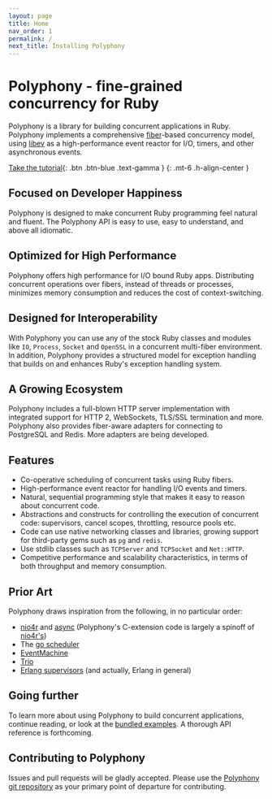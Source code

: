 ```yaml
---
layout: page
title: Home
nav_order: 1
permalink: /
next_title: Installing Polyphony
---
```


# Polyphony - fine-grained concurrency for Ruby

Polyphony is a library for building concurrent applications in Ruby. Polyphony
implements a comprehensive
[fiber](https://ruby-doc.org/core-2.5.1/Fiber.html)-based concurrency model,
using [libev](https://github.com/enki/libev) as a high-performance event reactor
for I/O, timers, and other asynchronous events.

[Take the tutorial](getting-started/tutorial){: .btn .btn-blue .text-gamma }
{: .mt-6 .h-align-center }

## Focused on Developer Happiness

Polyphony is designed to make concurrent Ruby programming feel natural and
fluent. The Polyphony API is easy to use, easy to understand, and above all
idiomatic.

## Optimized for High Performance

Polyphony offers high performance for I/O bound Ruby apps. Distributing
concurrent operations over fibers, instead of threads or processes, minimizes
memory consumption and reduces the cost of context-switching.

## Designed for Interoperability

With Polyphony you can use any of the stock Ruby classes and modules like `IO`,
`Process`, `Socket` and `OpenSSL` in a concurrent multi-fiber environment. In
addition, Polyphony provides a structured model for exception handling that
builds on and enhances Ruby's exception handling system.

## A Growing Ecosystem

Polyphony includes a full-blown HTTP server implementation with integrated
support for HTTP 2, WebSockets, TLS/SSL termination and more. Polyphony also
provides fiber-aware adapters for connecting to PostgreSQL and Redis. More
adapters are being developed.

## Features

* Co-operative scheduling of concurrent tasks using Ruby fibers.
* High-performance event reactor for handling I/O events and timers.
* Natural, sequential programming style that makes it easy to reason about
  concurrent code.
* Abstractions and constructs for controlling the execution of concurrent code:
  supervisors, cancel scopes, throttling, resource pools etc.
* Code can use native networking classes and libraries, growing support for
  third-party gems such as `pg` and `redis`.
* Use stdlib classes such as `TCPServer` and `TCPSocket` and `Net::HTTP`.
* Competitive performance and scalability characteristics, in terms of both
  throughput and memory consumption.

## Prior Art

Polyphony draws inspiration from the following, in no particular order:

* [nio4r](https://github.com/socketry/nio4r/) and
  [async](https://github.com/socketry/async) (Polyphony's C-extension code is
  largely a spinoff of
  [nio4r's](https://github.com/socketry/nio4r/tree/master/ext))
* The [go scheduler](https://www.ardanlabs.com/blog/2018/08/scheduling-in-go-part2.html)
* [EventMachine](https://github.com/eventmachine/eventmachine)
* [Trio](https://trio.readthedocs.io/)
* [Erlang supervisors](http://erlang.org/doc/man/supervisor.html) (and actually,
  Erlang in general)

## Going further

To learn more about using Polyphony to build concurrent applications, continue reading, or look at the [bundled
examples](https://github.com/digital-fabric/polyphony/tree/9e0f3b09213156bdf376ef33684ef267517f06e8/examples/README.md).
A thorough API reference is forthcoming.

## Contributing to Polyphony

Issues and pull requests will be gladly accepted. Please use the [Polyphony git
repository](https://github.com/digital-fabric/polyphony) as your primary point
of departure for contributing.
